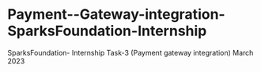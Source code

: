 # Payment--Gateway-integration-SparksFoundation-Internship
SparksFoundation- Internship Task-3 (Payment gateway integration) March 2023
